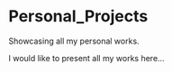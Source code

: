 # Personal_Projects
Showcasing all my personal works.

I would like to present all my works here...
